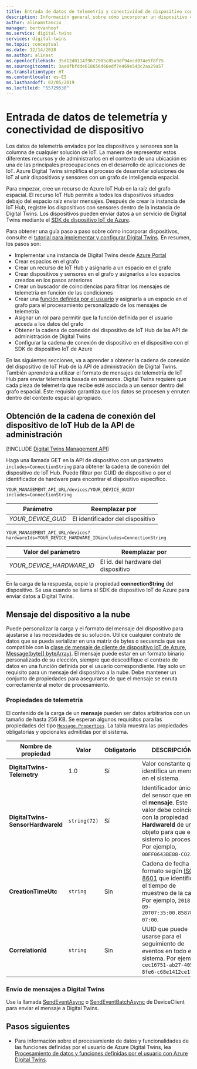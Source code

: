 ```yaml
---
title: Entrada de datos de telemetría y conectividad de dispositivo con Azure Digital Twins | Microsoft Docs
description: Información general sobre cómo incorporar un dispositivo con Azure Digital Twins
author: alinamstanciu
manager: bertvanhoof
ms.service: digital-twins
services: digital-twins
ms.topic: conceptual
ms.date: 12/14/2018
ms.author: alinast
ms.openlocfilehash: 35d12d0114f9677905c85a9df94ecd074e5f8f75
ms.sourcegitcommit: 3aa0fbfdde618656d66edf7e469e543c2aa29a57
ms.translationtype: HT
ms.contentlocale: es-ES
ms.lasthandoff: 02/05/2019
ms.locfileid: "55729530"
---
```

# <a name="device-connectivity-and-telemetry-ingress"></a>Entrada de datos de telemetría y conectividad de dispositivo

Los datos de telemetría enviados por los dispositivos y sensores son la columna de cualquier solución de IoT. La manera de representar estos diferentes recursos y de administrarlos en el contexto de una ubicación es una de las principales preocupaciones en el desarrollo de aplicaciones de IoT. Azure Digital Twins simplifica el proceso de desarrollar soluciones de IoT al unir dispositivos y sensores con un grafo de inteligencia espacial.

Para empezar, cree un recurso de Azure IoT Hub en la raíz del grafo espacial. El recurso IoT Hub permite a todos los dispositivos situados debajo del espacio raíz enviar mensajes. Después de crear la instancia de IoT Hub, registre los dispositivos con sensores dentro de la instancia de Digital Twins. Los dispositivos pueden enviar datos a un servicio de Digital Twins mediante el [SDK de dispositivo IoT de Azure](https://docs.microsoft.com/azure/iot-hub/iot-hub-devguide-sdks).

Para obtener una guía paso a paso sobre cómo incorporar dispositivos, consulte el [tutorial para implementar y configurar Digital Twins](tutorial-facilities-setup.md). En resumen, los pasos son:

- Implementar una instancia de Digital Twins desde [Azure Portal](https://portal.azure.com)
- Crear espacios en el grafo
- Crear un recurso de IoT Hub y asignarlo a un espacio en el grafo
- Crear dispositivos y sensores en el grafo y asignarlos a los espacios creados en los pasos anteriores
- Crear un buscador de coincidencias para filtrar los mensajes de telemetría en función de las condiciones
- Crear una [función definida por el usuario](concepts-user-defined-functions.md) y asignarla a un espacio en el grafo para el procesamiento personalizado de los mensajes de telemetría
- Asignar un rol para permitir que la función definida por el usuario acceda a los datos del grafo
- Obtener la cadena de conexión del dispositivo de IoT Hub de las API de administración de Digital Twins
- Configurar la cadena de conexión de dispositivo en el dispositivo con el SDK de dispositivo IoT de Azure

En las siguientes secciones, va a aprender a obtener la cadena de conexión del dispositivo de IoT Hub de la API de administración de Digital Twins. También aprenderá a utilizar el formato de mensajes de telemetría de IoT Hub para enviar telemetría basada en sensores. Digital Twins requiere que cada pieza de telemetría que recibe esté asociada a un sensor dentro del grafo espacial. Este requisito garantiza que los datos se procesen y enruten dentro del contexto espacial apropiado.

## <a name="get-the-iot-hub-device-connection-string-from-the-management-api"></a>Obtención de la cadena de conexión del dispositivo de IoT Hub de la API de administración

[!INCLUDE [Digital Twins Management API](../../includes/digital-twins-management-api.md)]

Haga una llamada GET en la API de dispositivo con un parámetro `includes=ConnectionString` para obtener la cadena de conexión del dispositivo de IoT Hub. Puede filtrar por GUID de dispositivo o por el identificador de hardware para encontrar el dispositivo específico.

```plaintext
YOUR_MANAGEMENT_API_URL/devices/YOUR_DEVICE_GUID?includes=ConnectionString
```

| Parámetro | Reemplazar por |
| --- | --- |
| *YOUR_DEVICE_GUID* | El identificador del dispositivo |

```plaintext
YOUR_MANAGEMENT_API_URL/devices?hardwareIds=YOUR_DEVICE_HARDWARE_ID&includes=ConnectionString
```

| Valor del parámetro | Reemplazar por |
| --- | --- |
| *YOUR_DEVICE_HARDWARE_ID* | El id. del hardware del dispositivo |

En la carga de la respuesta, copie la propiedad **connectionString** del dispositivo. Se usa cuando se llama al SDK de dispositivo IoT de Azure para enviar datos a Digital Twins.

## <a name="device-to-cloud-message"></a>Mensaje del dispositivo a la nube

Puede personalizar la carga y el formato del mensaje del dispositivo para ajustarse a las necesidades de su solución. Utilice cualquier contrato de datos que se pueda serializar en una matriz de bytes o secuencia que sea compatible con la [clase de mensaje de cliente de dispositivo IoT de Azure, Message(byte[] byteArray)](https://docs.microsoft.com/dotnet/api/microsoft.azure.devices.client.message.-ctor?view=azure-dotnet#Microsoft_Azure_Devices_Client_Message__ctor_System_Byte___). El mensaje puede estar en un formato binario personalizado de su elección, siempre que descodifique el contrato de datos en una función definida por el usuario correspondiente. Hay solo un requisito para un mensaje del dispositivo a la nube. Debe mantener un conjunto de propiedades para asegurarse de que el mensaje se enruta correctamente al motor de procesamiento.

### <a name="telemetry-properties"></a>Propiedades de telemetría

 El contenido de la carga de un **mensaje** pueden ser datos arbitrarios con un tamaño de hasta 256 KB. Se esperan algunos requisitos para las propiedades del tipo [`Message.Properties`](https://docs.microsoft.com/dotnet/api/microsoft.azure.devices.client.message.properties?view=azure-dotnet). La tabla muestra las propiedades obligatorias y opcionales admitidas por el sistema.

| Nombre de propiedad | Valor | Obligatorio | DESCRIPCIÓN |
|---|---|---|---|
| **DigitalTwins-Telemetry** | 1.0 | Sí | Valor constante que identifica un mensaje en el sistema. |
| **DigitalTwins-SensorHardwareId** | `string(72)` | Sí | Identificador único del sensor que envía el **mensaje**. Este valor debe coincidir con la propiedad **HardwareId** de un objeto para que el sistema lo procese. Por ejemplo, `00FF0643BE88-CO2`. |
| **CreationTimeUtc** | `string` | Sin  | Cadena de fecha con formato según [ISO 8601](https://en.wikipedia.org/wiki/ISO_8601) que identifica el tiempo de muestreo de la carga. Por ejemplo, `2018-09-20T07:35:00.8587882-07:00`. |
| **CorrelationId** | `string` | Sin  | UUID que puede usarse para el seguimiento de eventos en todo el sistema. Por ejemplo, `cec16751-ab27-405d-8fe6-c68e1412ce1f`.

### <a name="send-your-message-to-digital-twins"></a>Envío de mensajes a Digital Twins

Use la llamada [SendEventAsync](https://docs.microsoft.com/dotnet/api/microsoft.azure.devices.client.deviceclient.sendeventasync?view=azure-dotnet) o [SendEventBatchAsync](https://docs.microsoft.com/dotnet/api/microsoft.azure.devices.client.deviceclient.sendeventbatchasync?view=azure-dotnet) de DeviceClient para enviar el mensaje a Digital Twins.

## <a name="next-steps"></a>Pasos siguientes

- Para información sobre el procesamiento de datos y funcionalidades de las funciones definidas por el usuario de Azure Digital Twins, lea [Procesamiento de datos y funciones definidas por el usuario con Azure Digital Twins](concepts-user-defined-functions.md).
